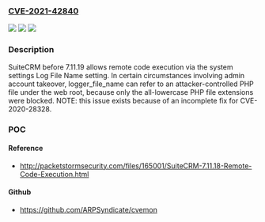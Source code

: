 ### [CVE-2021-42840](https://cve.mitre.org/cgi-bin/cvename.cgi?name=CVE-2021-42840)
![](https://img.shields.io/static/v1?label=Product&message=n%2Fa&color=blue)
![](https://img.shields.io/static/v1?label=Version&message=n%2Fa&color=blue)
![](https://img.shields.io/static/v1?label=Vulnerability&message=n%2Fa&color=brighgreen)

### Description

SuiteCRM before 7.11.19 allows remote code execution via the system settings Log File Name setting. In certain circumstances involving admin account takeover, logger_file_name can refer to an attacker-controlled PHP file under the web root, because only the all-lowercase PHP file extensions were blocked. NOTE: this issue exists because of an incomplete fix for CVE-2020-28328.

### POC

#### Reference
- http://packetstormsecurity.com/files/165001/SuiteCRM-7.11.18-Remote-Code-Execution.html

#### Github
- https://github.com/ARPSyndicate/cvemon

